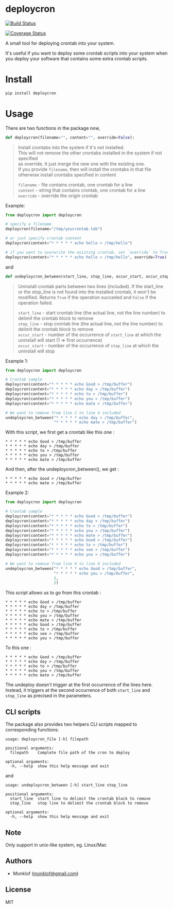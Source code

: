 # deploycron

[![Build Status](https://travis-ci.org/Hawker65/deploycron.svg?branch=master)](https://travis-ci.org/Hawker65/deploycron)

[![Coverage Status](https://coveralls.io/repos/github/Hawker65/deploycron/badge.svg?branch=master)](https://coveralls.io/github/Hawker65/deploycron?branch=master)

A small tool for deploying crontab into your system.

It's useful if you want to deploy some crontab scripts into your system when you deploy your software that contains some extra crontab scripts.

# Install

```bash
pip install deploycron
```

# Usage

There are two functions in the package now,

```python
def deploycron(filename="", content="", override=False):
```

> Install crontabs into the system if it's not installed.  
> This will not remove the other crontabs installed in the system if not specified  
> as override. It just merge the new one with the existing one.  
> If you provide `filename`, then will install the crontabs in that file  
> otherwise install crontabs specified in content  
> 
> `filename` - file contains crontab, one crontab for a line  
> `content`  - string that contains crontab, one crontab for a line  
> `override` - override the origin crontab  

Example: 

```python
from deploycron import deploycron

# specify a filename
deploycron(filename="/tmp/youcrontab.tab")

# or just specify crontab content
deploycron(content="* * * * * echo hello > /tmp/hello")

# if you want to overwrite the existing crontab, set `override` to True
deploycron(content="* * * * * echo hello > /tmp/hello", override=True)
```

and 

```python
def undeploycron_between(start_line, stop_line, occur_start, occur_stop):
```

> Uninstall crontab parts between two lines (included).
> If the start_line or the stop_line is not found into the installed crontab,
> it won't be modified.
> Returns `True` if the operation succeded and `False` if the operation failed.
>
>
> `start_line` - start crontab line (the actual line, not the line number) to delimit the crontab block to remove  
> `stop_line` - stop crontab line (the actual line, not the line number) to delimit the crontab block to remove  
> `occur_start` - number of the occurrence of `start_line` at which the uninstall will start (1 => first occurrence)  
> `occur_start` - number of the occurrence of `stop_line` at which the uninstall will stop  

Example 1:
```python
from deploycron import deploycron

# Crontab sample
deploycron(content="* * * * * echo Good > /tmp/buffer")
deploycron(content="* * * * * echo day > /tmp/buffer")
deploycron(content="* * * * * echo to > /tmp/buffer")
deploycron(content="* * * * * echo you > /tmp/buffer")
deploycron(content="* * * * * echo mate > /tmp/buffer")

# We want to remove from line 2 to line 4 included
undeploycron_between("* * * * * echo day > /tmp/buffer",
                     "* * * * * echo mate > /tmp/buffer")
```

With this script, we first get a crontab like this one :

    * * * * * echo Good > /tmp/buffer
    * * * * * echo day > /tmp/buffer
    * * * * * echo to > /tmp/buffer
    * * * * * echo you > /tmp/buffer
    * * * * * echo mate > /tmp/buffer
    
And then, after the undeploycron_between(), we get :

    * * * * * echo Good > /tmp/buffer
    * * * * * echo mate > /tmp/buffer

Example 2:
```python
from deploycron import deploycron

# Crontab sample
deploycron(content="* * * * * echo Good > /tmp/buffer")
deploycron(content="* * * * * echo day > /tmp/buffer")
deploycron(content="* * * * * echo to > /tmp/buffer")
deploycron(content="* * * * * echo you > /tmp/buffer")
deploycron(content="* * * * * echo mate > /tmp/buffer")
deploycron(content="* * * * * echo Good > /tmp/buffer")
deploycron(content="* * * * * echo to > /tmp/buffer")
deploycron(content="* * * * * echo see > /tmp/buffer")
deploycron(content="* * * * * echo you > /tmp/buffer")

# We want to remove from line 6 to line 9 included
undeploycron_between("* * * * * echo Good > /tmp/buffer",
                     "* * * * * echo you > /tmp/buffer",
                     2,
                     2)
```

This script allows us to go from this crontab :

    * * * * * echo Good > /tmp/buffer
    * * * * * echo day > /tmp/buffer
    * * * * * echo to > /tmp/buffer
    * * * * * echo you > /tmp/buffer
    * * * * * echo mate > /tmp/buffer
    * * * * * echo Good > /tmp/buffer
    * * * * * echo to > /tmp/buffer
    * * * * * echo see > /tmp/buffer
    * * * * * echo you > /tmp/buffer

To this one :

    * * * * * echo Good > /tmp/buffer
    * * * * * echo day > /tmp/buffer
    * * * * * echo to > /tmp/buffer
    * * * * * echo you > /tmp/buffer
    * * * * * echo mate > /tmp/buffer

The undeploy doesn't trigger at the first occurrence of the lines here. Instead, it triggers at the second occurrence of both `start_line` and `stop_line` as precised in the parameters.

## CLI scripts

The package also provides two helpers CLI scripts mapped to corresponding functions:

```
usage: deploycron_file [-h] filepath

positional arguments:
  filepath    Complete file path of the cron to deploy

optional arguments:
  -h, --help  show this help message and exit
```

and

```
usage: undeploycron_between [-h] start_line stop_line

positional arguments:
  start_line  start line to delimit the crontab block to remove
  stop_line   stop line to delimit the crontab block to remove

optional arguments:
  -h, --help  show this help message and exit
```

## Note

Only support in unix-like system, eg. Linux/Mac

## Authors

* Monklof (monklof@gmail.com)

## License

MIT
